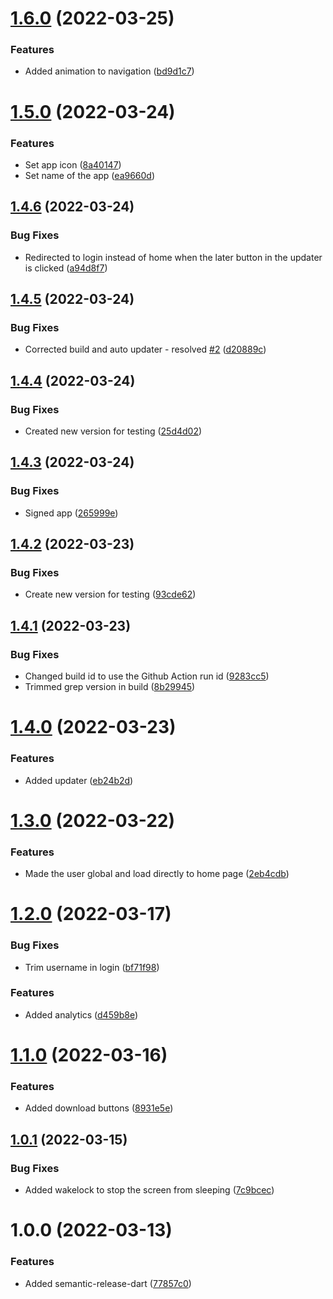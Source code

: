 # [1.6.0](https://github.com/hugo4715/GogoApp/compare/v1.5.0...v1.6.0) (2022-03-25)


### Features

* Added animation to navigation ([bd9d1c7](https://github.com/hugo4715/GogoApp/commit/bd9d1c7d5ba6f7933c9262b7af70dfd32b00502d))

# [1.5.0](https://github.com/hugo4715/GogoApp/compare/v1.4.6...v1.5.0) (2022-03-24)


### Features

* Set app icon ([8a40147](https://github.com/hugo4715/GogoApp/commit/8a4014751e2adaf0fd79bf50335b2145e90bd3c8))
* Set name of the app ([ea9660d](https://github.com/hugo4715/GogoApp/commit/ea9660d619de3de7a9a2e9019171f26977f50e11))

## [1.4.6](https://github.com/hugo4715/GogoApp/compare/v1.4.5...v1.4.6) (2022-03-24)


### Bug Fixes

* Redirected to login instead of home when the later button in the updater is clicked ([a94d8f7](https://github.com/hugo4715/GogoApp/commit/a94d8f7f63ff29e537b539cd1454a2853e912dc8))

## [1.4.5](https://github.com/hugo4715/GogoApp/compare/v1.4.4...v1.4.5) (2022-03-24)


### Bug Fixes

* Corrected build and auto updater - resolved [#2](https://github.com/hugo4715/GogoApp/issues/2) ([d20889c](https://github.com/hugo4715/GogoApp/commit/d20889c71dca5c8d96e75c47a8d50249438fa8fe))

## [1.4.4](https://github.com/hugo4715/GogoApp/compare/v1.4.3...v1.4.4) (2022-03-24)


### Bug Fixes

* Created new version for testing ([25d4d02](https://github.com/hugo4715/GogoApp/commit/25d4d020c7a1874eab37749df4296c693840ee59))

## [1.4.3](https://github.com/hugo4715/GogoApp/compare/v1.4.2...v1.4.3) (2022-03-24)


### Bug Fixes

* Signed app ([265999e](https://github.com/hugo4715/GogoApp/commit/265999e1caf159d62dd4cac495f89c1b9c19bf38))

## [1.4.2](https://github.com/hugo4715/GogoApp/compare/v1.4.1...v1.4.2) (2022-03-23)


### Bug Fixes

* Create new version for testing ([93cde62](https://github.com/hugo4715/GogoApp/commit/93cde62d7bfe1b75fb14ce2b5d7dc059f63c8c2a))

## [1.4.1](https://github.com/hugo4715/GogoApp/compare/v1.4.0...v1.4.1) (2022-03-23)


### Bug Fixes

* Changed build id to use the Github Action run id ([9283cc5](https://github.com/hugo4715/GogoApp/commit/9283cc551ae6aa273fde3d09b7df49c828691784))
* Trimmed grep version in build ([8b29945](https://github.com/hugo4715/GogoApp/commit/8b2994590ac1bb86ea7de3b0661a0a81fb0d428f))

# [1.4.0](https://github.com/hugo4715/GogoApp/compare/v1.3.0...v1.4.0) (2022-03-23)


### Features

* Added updater ([eb24b2d](https://github.com/hugo4715/GogoApp/commit/eb24b2d4aaa43ffa0d93ee9cc0b4b1f6cb4e2aa0))

# [1.3.0](https://github.com/hugo4715/GogoApp/compare/v1.2.0...v1.3.0) (2022-03-22)


### Features

* Made the user global and load directly to home page ([2eb4cdb](https://github.com/hugo4715/GogoApp/commit/2eb4cdbe57404f1b33e419ebfa00fd6def4a3f28))

# [1.2.0](https://github.com/hugo4715/GogoApp/compare/v1.1.0...v1.2.0) (2022-03-17)


### Bug Fixes

* Trim username in login ([bf71f98](https://github.com/hugo4715/GogoApp/commit/bf71f9867a4c8066c1f68d1fca4c0a98abb2a40b))


### Features

* Added analytics ([d459b8e](https://github.com/hugo4715/GogoApp/commit/d459b8ec524caf31ebe7c7b5c866f18348359197))

# [1.1.0](https://github.com/hugo4715/GogoApp/compare/v1.0.1...v1.1.0) (2022-03-16)


### Features

* Added download buttons ([8931e5e](https://github.com/hugo4715/GogoApp/commit/8931e5e00151f4fcf4046e1fe43923359db29e2a))

## [1.0.1](https://github.com/hugo4715/GogoApp/compare/v1.0.0...v1.0.1) (2022-03-15)


### Bug Fixes

* Added wakelock to stop the screen from sleeping ([7c9bcec](https://github.com/hugo4715/GogoApp/commit/7c9bcec6836d9fb56e26ee613f1615f067725759))

# 1.0.0 (2022-03-13)


### Features

* Added semantic-release-dart ([77857c0](https://github.com/hugo4715/GogoApp/commit/77857c0a1952df38391c1e880d44962e9ecb31e9))
